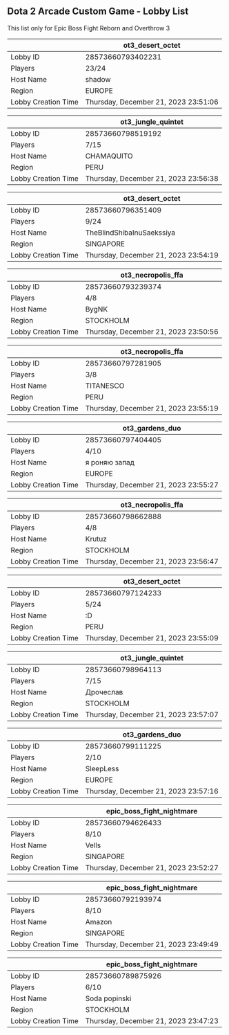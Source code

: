 ## Dota 2 Arcade Custom Game - Lobby List

This list only for Epic Boss Fight Reborn and Overthrow 3

|  | ot3_desert_octet |
| ------ | ------ |
| Lobby ID | 28573660793402231 |
| Players | 23/24 |
| Host Name | shadow |
| Region | EUROPE |
| Lobby Creation Time | Thursday, December 21, 2023 23:51:06 |


|  | ot3_jungle_quintet |
| ------ | ------ |
| Lobby ID | 28573660798519192 |
| Players | 7/15 |
| Host Name | CHAMAQUITO |
| Region | PERU |
| Lobby Creation Time | Thursday, December 21, 2023 23:56:38 |


|  | ot3_desert_octet |
| ------ | ------ |
| Lobby ID | 28573660796351409 |
| Players | 9/24 |
| Host Name | TheBlindShibaInuSaekssiya |
| Region | SINGAPORE |
| Lobby Creation Time | Thursday, December 21, 2023 23:54:19 |


|  | ot3_necropolis_ffa |
| ------ | ------ |
| Lobby ID | 28573660793239374 |
| Players | 4/8 |
| Host Name | BygNK |
| Region | STOCKHOLM |
| Lobby Creation Time | Thursday, December 21, 2023 23:50:56 |


|  | ot3_necropolis_ffa |
| ------ | ------ |
| Lobby ID | 28573660797281905 |
| Players | 3/8 |
| Host Name | TITANESCO |
| Region | PERU |
| Lobby Creation Time | Thursday, December 21, 2023 23:55:19 |


|  | ot3_gardens_duo |
| ------ | ------ |
| Lobby ID | 28573660797404405 |
| Players | 4/10 |
| Host Name | я роняю запад |
| Region | EUROPE |
| Lobby Creation Time | Thursday, December 21, 2023 23:55:27 |


|  | ot3_necropolis_ffa |
| ------ | ------ |
| Lobby ID | 28573660798662888 |
| Players | 4/8 |
| Host Name | Krutuz |
| Region | STOCKHOLM |
| Lobby Creation Time | Thursday, December 21, 2023 23:56:47 |


|  | ot3_desert_octet |
| ------ | ------ |
| Lobby ID | 28573660797124233 |
| Players | 5/24 |
| Host Name | :D |
| Region | PERU |
| Lobby Creation Time | Thursday, December 21, 2023 23:55:09 |


|  | ot3_jungle_quintet |
| ------ | ------ |
| Lobby ID | 28573660798964113 |
| Players | 7/15 |
| Host Name | Дрочеслав |
| Region | STOCKHOLM |
| Lobby Creation Time | Thursday, December 21, 2023 23:57:07 |


|  | ot3_gardens_duo |
| ------ | ------ |
| Lobby ID | 28573660799111225 |
| Players | 2/10 |
| Host Name | SleepLess |
| Region | EUROPE |
| Lobby Creation Time | Thursday, December 21, 2023 23:57:16 |


|  | epic_boss_fight_nightmare |
| ------ | ------ |
| Lobby ID | 28573660794626433 |
| Players | 8/10 |
| Host Name | Vells |
| Region | SINGAPORE |
| Lobby Creation Time | Thursday, December 21, 2023 23:52:27 |


|  | epic_boss_fight_nightmare |
| ------ | ------ |
| Lobby ID | 28573660792193974 |
| Players | 8/10 |
| Host Name | Amazon |
| Region | SINGAPORE |
| Lobby Creation Time | Thursday, December 21, 2023 23:49:49 |


|  | epic_boss_fight_nightmare |
| ------ | ------ |
| Lobby ID | 28573660789875926 |
| Players | 6/10 |
| Host Name | Soda popinski |
| Region | STOCKHOLM |
| Lobby Creation Time | Thursday, December 21, 2023 23:47:23 |


